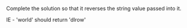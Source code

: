 Complete the solution so that it reverses the string value passed into it.

IE - 'world' should return 'dlrow'